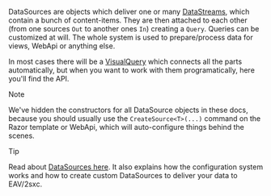 ﻿---
uid: ToSic.Eav.DataSources
---

DataSources are objects which deliver one or many [DataStreams](xref:ToSic.Eav.DataSources.IDataStream), which contain a bunch of content-items. They are then attached to each other (from one sources `Out` to another ones `In`) creating a `Query`. Queries can be customized at will. The whole system is used to prepare/process data for views, WebApi or anything else.

In most cases there will be a [VisualQuery](xref:Basics.Query.VisualQuery.Index) which connects all the parts automatically, but when you want to work with them programatically, here you'll find the API. 

> [!NOTE]
> We've hidden the constructors for all DataSource objects in these docs, because you should usually use the `CreateSource<T>(...)` command on the Razor template or WebApi, which will auto-configure things behind the scenes. 

> [!TIP]
> Read about [DataSources here](xref:NetCode.DataSources.DataSource). It also explains how the configuration system works and how to create custom DataSources to deliver your data to EAV/2sxc.
